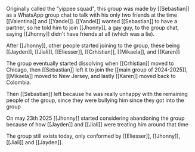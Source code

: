 Originally called the "yippee squad", this group was made by [[Sebastian]] as a WhatsApp group chat to talk with his only two friends at the time [[Valentina]] and [[Yandel]].
[[Yandel]] wanted [[Sebastian]] to have a partner, so he told him to join [[Jhonny]], a gay guy, to the group chat, saying [[Jhonny]] didn't have friends at all (which was a lie).

After [[Jhonny]], other people started joining to the group, these being [[Jayden]], [[Jiali]], [[Eliesser]], [[Crhistian]], [[Mikaela]], and [[Karen]]

The group eventually started dissolving when [[Crhistian]] moved to Chicago, then [[Sebastian]] left it to join the [[main group of 2024-2025]], [[Mikaela]] moved to New Jersey, and lastly [[Karen]] moved back to Colombia.

Then [[Sebastian]] left because he was really unhappy with the remaining people of the group, since they were bullying him since they got into the group

On may 23th 2025 [[Jhonny]] started considering abandoning the group because of how [[Jayden]] and [[Jiali]] were treating him around that time

The group still exists today, only conformed by [[Eliesser]], [[Jhonny]], [[Jiali]] and [[Jayden]].